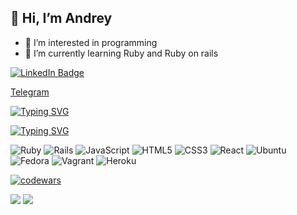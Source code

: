 ## 👋 Hi, I’m Andrey
- 👀 I’m interested in programming
- 🌱 I’m currently learning Ruby and Ruby on rails

[![LinkedIn Badge](https://img.shields.io/badge/LinkedIn-Profile-informational?style=flat&logo=linkedin&logoColor=white&color=0D76A8)](https://www.linkedin.com/in/andrey-shlyapnikov-6a1040220/)

[Telegram](https://t.me/AndreyShlyap)

[![Typing SVG](https://readme-typing-svg.demolab.com?font=Fira+Code&pause=1000&width=435&lines=Learning+Ruby+and+Rails+on+Hexlet)](https://git.io/typing-svg)

[![Typing SVG](https://readme-typing-svg.demolab.com?font=Fira+Code&pause=1000&color=F71A45&width=435&lines=computer+science+student)](https://git.io/typing-svg)

![Ruby](https://img.shields.io/badge/ruby-%23CC342D.svg?style=for-the-badge&logo=ruby&logoColor=white)
![Rails](https://img.shields.io/badge/rails-%23CC0000.svg?style=for-the-badge&logo=ruby-on-rails&logoColor=white)
![JavaScript](https://img.shields.io/badge/javascript-%23323330.svg?style=for-the-badge&logo=javascript&logoColor=%23F7DF1E)
![HTML5](https://img.shields.io/badge/html5-%23E34F26.svg?style=for-the-badge&logo=html5&logoColor=white)
![CSS3](https://img.shields.io/badge/css3-%231572B6.svg?style=for-the-badge&logo=css3&logoColor=white)
![React](https://img.shields.io/badge/react-%2320232a.svg?style=for-the-badge&logo=react&logoColor=%2361DAFB)
![Ubuntu](https://img.shields.io/badge/Ubuntu-E95420?style=for-the-badge&logo=ubuntu&logoColor=white)
![Fedora](https://img.shields.io/badge/Fedora-294172?style=for-the-badge&logo=fedora&logoColor=white)
![Vagrant](https://img.shields.io/badge/vagrant-%231563FF.svg?style=for-the-badge&logo=vagrant&logoColor=white)
![Heroku](https://img.shields.io/badge/heroku-%23430098.svg?style=for-the-badge&logo=heroku&logoColor=white)

<!---
usernaimandrey/usernaimandrey is a ✨ special ✨ repository because its `README.md` (this file) appears on your GitHub profile.
You can click the Preview link to take a look at your changes.
--->

[![codewars](https://www.codewars.com/users/usernaimandrey/badges/large)](https://www.codewars.com/users/usernaimandrey)

![](http://github-profile-summary-cards.vercel.app/api/cards/profile-details?username=usernaimandrey&theme=dracula)
![](http://github-profile-summary-cards.vercel.app/api/cards/repos-per-language?username=usernaimandrey&theme=dracula)
